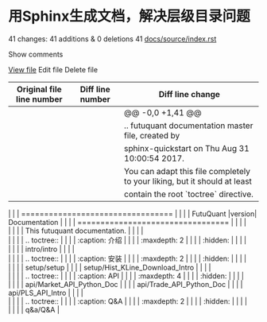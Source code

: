 # 用Sphinx生成文档，解决层级目录问题 

41 changes: 41 additions & 0 deletions 41 [docs/source/index.rst](#diff-4eec6cec5f6fab1548b85433ea8ca81315ae165db4b7f84019f287df9015699f "docs/source/index.rst")

 Show comments 

[View file](/klion26/futuquant/blob/540577105618113c49be1bc8f2ddd1951c1b65ff/docs/source/index.rst) Edit file Delete file

| Original file line number | Diff line number | Diff line change |
| --- | --- | --- |  
|  |  | @@ -0,0 +1,41 @@ |
|  |  | .. futuquant documentation master file, created by |
|  |  | sphinx-quickstart on Thu Aug 31 10:00:54 2017. |
|  |  | You can adapt this file completely to your liking, but it should at least |
|  |  | contain the root \`toctree\` directive. |

|  |  | ================================= |
|  |  | FutuQuant |version| Documentation |
|  |  | ================================= |
|  |  |   
 |
|  |  | This futuquant documentation. |
|  |  |   
 |
|  |  | .. toctree:: |
|  |  | :caption: 介绍 |
|  |  | :maxdepth: 2 |
|  |  | :hidden: |
|  |  |   
 |
|  |  | intro/intro |
|  |  |   
 |
|  |  | .. toctree:: |
|  |  | :caption: 安装 |
|  |  | :maxdepth: 2 |
|  |  | :hidden: |
|  |  |   
 |
|  |  | setup/setup |
|  |  | setup/Hist\_KLine\_Download_Intro |
|  |  |   
 |
|  |  | .. toctree:: |
|  |  | :caption: API |
|  |  | :maxdepth: 4 |
|  |  | :hidden: |
|  |  |   
 |
|  |  | api/Market\_API\_Python_Doc |
|  |  | api/Trade\_API\_Python_Doc |
|  |  | api/PLS\_API\_Intro |
|  |  |   
 |
|  |  | .. toctree:: |
|  |  | :caption: Q&A |
|  |  | :maxdepth: 2 |
|  |  | :hidden: |
|  |  |   
 |
|  |  | q&a/Q&A |
